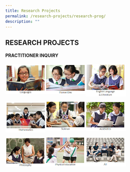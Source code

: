 ```yaml
---
title: Research Projects
permalink: /research-projects/research-prog/
description: ""
---
```

## RESEARCH PROJECTS

#### PRACTITIONER INQUIRY

<p><a href="https://www.ezhishi.net/CKPSebook2022/">
<img style="width:25%" align=left src="/images/re1.jpg">
</a></p>

<p><a href="https://www.ezhishi.net/CKPSebook2022/">
<img style="width:25%" align=left src="/images/re2.jpg">
</a></p>

<p><a href="https://www.ezhishi.net/CKPSebook2022/">
<img style="width:25%" align=left src="/images/re3.jpg">
</a></p>
<br clear=left>

<p><a href="https://www.ezhishi.net/CKPSebook2022/">
<img style="width:25%" align=left src="/images/re4.jpg">
</a></p>

<p><a href="https://www.ezhishi.net/CKPSebook2022/">
<img style="width:25%" align=left src="/images/re5.jpg">
</a></p>

<p><a href="https://www.ezhishi.net/CKPSebook2022/">
<img style="width:25%" align=left src="/images/re6.jpg">
</a></p>
<br clear=left>

<p><a href="https://www.ezhishi.net/CKPSebook2022/">
<img style="width:25%" align=left src="/images/re7.jpg">
</a></p>

<p><a href="https://www.ezhishi.net/CKPSebook2022/">
<img style="width:25%" align=left src="/images/re8.jpg">
</a></p>

<p><a href="https://www.ezhishi.net/CKPSebook2022/">
<img style="width:25%" align=left src="/images/re9.jpg">
</a></p>
<br clear=left>